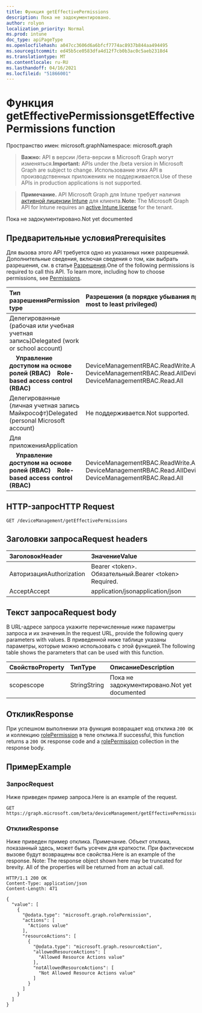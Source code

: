 ```yaml
---
title: Функция getEffectivePermissions
description: Пока не задокументировано.
author: rolyon
localization_priority: Normal
ms.prod: intune
doc_type: apiPageType
ms.openlocfilehash: a047cc3606d6a6bfcf7774ac8937b844aa494495
ms.sourcegitcommit: ed45b5ce0583dfa4d12f7cb0b3ac0c5aeb2318d4
ms.translationtype: MT
ms.contentlocale: ru-RU
ms.lasthandoff: 04/16/2021
ms.locfileid: "51866001"
---
```

# <a name="geteffectivepermissions-function"></a><span data-ttu-id="fd5e4-103">Функция getEffectivePermissions</span><span class="sxs-lookup"><span data-stu-id="fd5e4-103">getEffectivePermissions function</span></span>

<span data-ttu-id="fd5e4-104">Пространство имен: microsoft.graph</span><span class="sxs-lookup"><span data-stu-id="fd5e4-104">Namespace: microsoft.graph</span></span>

> <span data-ttu-id="fd5e4-105">**Важно:** API в версии /бета-версии в Microsoft Graph могут изменяться.</span><span class="sxs-lookup"><span data-stu-id="fd5e4-105">**Important:** APIs under the /beta version in Microsoft Graph are subject to change.</span></span> <span data-ttu-id="fd5e4-106">Использование этих API в производственных приложениях не поддерживается.</span><span class="sxs-lookup"><span data-stu-id="fd5e4-106">Use of these APIs in production applications is not supported.</span></span>

> <span data-ttu-id="fd5e4-107">**Примечание.** API Microsoft Graph для Intune требует наличия [активной лицензии Intune](https://go.microsoft.com/fwlink/?linkid=839381) для клиента.</span><span class="sxs-lookup"><span data-stu-id="fd5e4-107">**Note:** The Microsoft Graph API for Intune requires an [active Intune license](https://go.microsoft.com/fwlink/?linkid=839381) for the tenant.</span></span>

<span data-ttu-id="fd5e4-108">Пока не задокументировано.</span><span class="sxs-lookup"><span data-stu-id="fd5e4-108">Not yet documented</span></span>
## <a name="prerequisites"></a><span data-ttu-id="fd5e4-109">Предварительные условия</span><span class="sxs-lookup"><span data-stu-id="fd5e4-109">Prerequisites</span></span>
<span data-ttu-id="fd5e4-p102">Для вызова этого API требуется одно из указанных ниже разрешений. Дополнительные сведения, включая сведения о том, как выбрать разрешения, см. в статье [Разрешения](/graph/permissions-reference).</span><span class="sxs-lookup"><span data-stu-id="fd5e4-p102">One of the following permissions is required to call this API. To learn more, including how to choose permissions, see [Permissions](/graph/permissions-reference).</span></span>

|<span data-ttu-id="fd5e4-112">Тип разрешения</span><span class="sxs-lookup"><span data-stu-id="fd5e4-112">Permission type</span></span>|<span data-ttu-id="fd5e4-113">Разрешения (в порядке убывания привилегий)</span><span class="sxs-lookup"><span data-stu-id="fd5e4-113">Permissions (from most to least privileged)</span></span>|
|:---|:---|
|<span data-ttu-id="fd5e4-114">Делегированные (рабочая или учебная учетная запись)</span><span class="sxs-lookup"><span data-stu-id="fd5e4-114">Delegated (work or school account)</span></span>||
| <span data-ttu-id="fd5e4-115">&nbsp; &nbsp; **Управление доступом на основе ролей (RBAC)**</span><span class="sxs-lookup"><span data-stu-id="fd5e4-115">&nbsp; &nbsp; **Role-based access control (RBAC)**</span></span> | <span data-ttu-id="fd5e4-116">DeviceManagementRBAC.ReadWrite.All, DeviceManagementRBAC.Read.All</span><span class="sxs-lookup"><span data-stu-id="fd5e4-116">DeviceManagementRBAC.ReadWrite.All, DeviceManagementRBAC.Read.All</span></span>|
|<span data-ttu-id="fd5e4-117">Делегированные (личная учетная запись Майкрософт)</span><span class="sxs-lookup"><span data-stu-id="fd5e4-117">Delegated (personal Microsoft account)</span></span>|<span data-ttu-id="fd5e4-118">Не поддерживается.</span><span class="sxs-lookup"><span data-stu-id="fd5e4-118">Not supported.</span></span>|
|<span data-ttu-id="fd5e4-119">Для приложения</span><span class="sxs-lookup"><span data-stu-id="fd5e4-119">Application</span></span>||
| <span data-ttu-id="fd5e4-120">&nbsp; &nbsp; **Управление доступом на основе ролей (RBAC)**</span><span class="sxs-lookup"><span data-stu-id="fd5e4-120">&nbsp; &nbsp; **Role-based access control (RBAC)**</span></span> | <span data-ttu-id="fd5e4-121">DeviceManagementRBAC.ReadWrite.All, DeviceManagementRBAC.Read.All</span><span class="sxs-lookup"><span data-stu-id="fd5e4-121">DeviceManagementRBAC.ReadWrite.All, DeviceManagementRBAC.Read.All</span></span>|

## <a name="http-request"></a><span data-ttu-id="fd5e4-122">HTTP-запрос</span><span class="sxs-lookup"><span data-stu-id="fd5e4-122">HTTP Request</span></span>
<!-- {
  "blockType": "ignored"
}
-->
``` http
GET /deviceManagement/getEffectivePermissions
```

## <a name="request-headers"></a><span data-ttu-id="fd5e4-123">Заголовки запроса</span><span class="sxs-lookup"><span data-stu-id="fd5e4-123">Request headers</span></span>
|<span data-ttu-id="fd5e4-124">Заголовок</span><span class="sxs-lookup"><span data-stu-id="fd5e4-124">Header</span></span>|<span data-ttu-id="fd5e4-125">Значение</span><span class="sxs-lookup"><span data-stu-id="fd5e4-125">Value</span></span>|
|:---|:---|
|<span data-ttu-id="fd5e4-126">Авторизация</span><span class="sxs-lookup"><span data-stu-id="fd5e4-126">Authorization</span></span>|<span data-ttu-id="fd5e4-127">Bearer &lt;token&gt;. Обязательный.</span><span class="sxs-lookup"><span data-stu-id="fd5e4-127">Bearer &lt;token&gt; Required.</span></span>|
|<span data-ttu-id="fd5e4-128">Accept</span><span class="sxs-lookup"><span data-stu-id="fd5e4-128">Accept</span></span>|<span data-ttu-id="fd5e4-129">application/json</span><span class="sxs-lookup"><span data-stu-id="fd5e4-129">application/json</span></span>|

## <a name="request-body"></a><span data-ttu-id="fd5e4-130">Текст запроса</span><span class="sxs-lookup"><span data-stu-id="fd5e4-130">Request body</span></span>
<span data-ttu-id="fd5e4-131">В URL-адресе запроса укажите перечисленные ниже параметры запроса и их значения.</span><span class="sxs-lookup"><span data-stu-id="fd5e4-131">In the request URL, provide the following query parameters with values.</span></span>
<span data-ttu-id="fd5e4-132">В приведенной ниже таблице указаны параметры, которые можно использовать с этой функцией.</span><span class="sxs-lookup"><span data-stu-id="fd5e4-132">The following table shows the parameters that can be used with this function.</span></span>

|<span data-ttu-id="fd5e4-133">Свойство</span><span class="sxs-lookup"><span data-stu-id="fd5e4-133">Property</span></span>|<span data-ttu-id="fd5e4-134">Тип</span><span class="sxs-lookup"><span data-stu-id="fd5e4-134">Type</span></span>|<span data-ttu-id="fd5e4-135">Описание</span><span class="sxs-lookup"><span data-stu-id="fd5e4-135">Description</span></span>|
|:---|:---|:---|
|<span data-ttu-id="fd5e4-136">scope</span><span class="sxs-lookup"><span data-stu-id="fd5e4-136">scope</span></span>|<span data-ttu-id="fd5e4-137">String</span><span class="sxs-lookup"><span data-stu-id="fd5e4-137">String</span></span>|<span data-ttu-id="fd5e4-138">Пока не задокументировано.</span><span class="sxs-lookup"><span data-stu-id="fd5e4-138">Not yet documented</span></span>|



## <a name="response"></a><span data-ttu-id="fd5e4-139">Отклик</span><span class="sxs-lookup"><span data-stu-id="fd5e4-139">Response</span></span>
<span data-ttu-id="fd5e4-140">При успешном выполнении эта функция возвращает код отклика `200 OK` и коллекцию [rolePermission](../resources/intune-rbac-rolepermission.md) в теле отклика.</span><span class="sxs-lookup"><span data-stu-id="fd5e4-140">If successful, this function returns a `200 OK` response code and a [rolePermission](../resources/intune-rbac-rolepermission.md) collection in the response body.</span></span>

## <a name="example"></a><span data-ttu-id="fd5e4-141">Пример</span><span class="sxs-lookup"><span data-stu-id="fd5e4-141">Example</span></span>
### <a name="request"></a><span data-ttu-id="fd5e4-142">Запрос</span><span class="sxs-lookup"><span data-stu-id="fd5e4-142">Request</span></span>
<span data-ttu-id="fd5e4-143">Ниже приведен пример запроса.</span><span class="sxs-lookup"><span data-stu-id="fd5e4-143">Here is an example of the request.</span></span>
``` http
GET https://graph.microsoft.com/beta/deviceManagement/getEffectivePermissions(scope='parameterValue')
```

### <a name="response"></a><span data-ttu-id="fd5e4-144">Отклик</span><span class="sxs-lookup"><span data-stu-id="fd5e4-144">Response</span></span>
<span data-ttu-id="fd5e4-p104">Ниже приведен пример отклика. Примечание. Объект отклика, показанный здесь, может быть усечен для краткости. При фактическом вызове будут возвращены все свойства.</span><span class="sxs-lookup"><span data-stu-id="fd5e4-p104">Here is an example of the response. Note: The response object shown here may be truncated for brevity. All of the properties will be returned from an actual call.</span></span>
``` http
HTTP/1.1 200 OK
Content-Type: application/json
Content-Length: 471

{
  "value": [
    {
      "@odata.type": "microsoft.graph.rolePermission",
      "actions": [
        "Actions value"
      ],
      "resourceActions": [
        {
          "@odata.type": "microsoft.graph.resourceAction",
          "allowedResourceActions": [
            "Allowed Resource Actions value"
          ],
          "notAllowedResourceActions": [
            "Not Allowed Resource Actions value"
          ]
        }
      ]
    }
  ]
}
```










